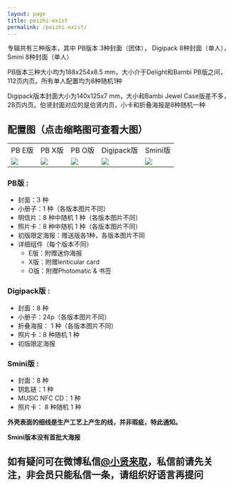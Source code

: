 ```yaml
---
layout: page
title: peizhi-exist
permalink: /peizhi-exist/
---
```



专辑共有三种版本，其中 PB版本 3种封面（团体）， Digipack 8种封面（单人），Smini 8种封面（单人）

PB版本三种大小均为188x254x8.5 mm，大小介于Delight和Bambi PB版之间，112页内页。所有单人配置均为8种随机1种

Digipack版本封面大小为140x125x7 mm，大小和Bambi Jewel Case版差不多，28页内页。伯贤封面对应的是伯贤内页，小卡和折叠海报是8种随机一种

## 配置图（点击缩略图可查看大图）
<font size=2>
<div class="row">
    <div class="span4">
        <table>
          <tr>
            <td>PB E版</td>
            <td>PB X版</td>
            <td>PB O版</td>
            <td>Digipack版</td>
            <td> Smini版</td>
          </tr>
          <tr>
            <td style="vertical-align: middle"><a href="https://s2.loli.net/2023/07/07/V45PlEFYX3BQgWk.jpg"><img src="https://s2.loli.net/2023/07/02/RxJSmigzPW8Hyr4.jpg" ></a></td>
            <td style="vertical-align: middle"><a href="https://s2.loli.net/2023/07/07/A6nPSXzJ8xZe4sl.jpg"><img src="https://s2.loli.net/2023/07/02/GUNHnAVJEqvFy8K.jpg" ></a></td>
            <td style="vertical-align: middle"><a href="https://s2.loli.net/2023/07/07/NgYpRahUD41lqv8.jpg"><img src="https://s2.loli.net/2023/07/02/jl8nE7Lfk4QOcsb.jpg" ></a></td>
            <td style="vertical-align: middle"><a href="https://s2.loli.net/2023/07/07/9R8IAK1YtZVmgSq.jpg"><img src="https://s2.loli.net/2023/07/02/2otq9x3Gmw5CAFL.jpg" ></a></td>
            <td style="vertical-align: middle"><a href="https://s2.loli.net/2023/07/07/mFTuSJpLGe84Ank.jpg"><img src="https://s2.loli.net/2023/07/07/p3Wo7VmChvc8RSK.jpg" ></a></td>
          </tr>
        </table>
    </div>
</div>
</font>

### PB版 : 
- 封面：3 种
- 小册子：1 种（各版本图片不同）
- 明信片：8 种中随机 1 种（各版本图片不同）
- 照片卡：8 种中随机 1 种（各版本图片不同）
- 初版限定海报：赠送版各1种，各版本图片不同
- 详细组件（每个版本不同）
  - E版：附赠迷你海报
  - X版：附赠lenticular card
  - O版：附赠Photomatic & 书签

### Digipack版 :
- 封面：8 种
- 小册子：24p（各版本图片不同）
- 折叠海报： 1 种（各版本图片不同）
- 照片卡：8 种随机 1 种
- 初版限定海报

### Smini版 :
- 封面：8 种
- 钥匙链：1 种
- MUSIC NFC CD：1 种
- 照片卡： 8 种随机 1 种

**外壳表面的细线是生产工艺上产生的线，并非瑕疵，特此通知。**

**Smini版本没有首批大海报**

## 如有疑问可在微博私信[**@小贤来取**](https://weibo.com/u/7440442261)，私信前请先关注，非会员只能私信一条，请组织好语言再提问
